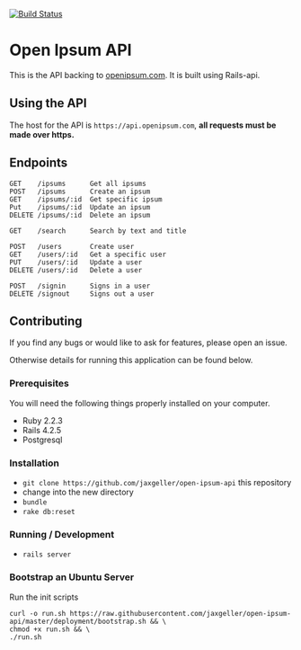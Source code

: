 [![Build Status](https://travis-ci.org/jaxgeller/open-ipsum-api.svg?branch=master)](https://travis-ci.org/jaxgeller/open-ipsum-api)

# Open Ipsum API

This is the API backing to [openipsum.com](https://openipsum.com). It is built using Rails-api.

## Using the API

The host for the API is `https://api.openipsum.com`, __all requests must be made over https.__

## Endpoints

```
GET    /ipsums      Get all ipsums
POST   /ipsums      Create an ipsum
GET    /ipsums/:id  Get specific ipsum
Put    /ipsums/:id  Update an ipsum
DELETE /ipsums/:id  Delete an ipsum

GET    /search      Search by text and title

POST   /users       Create user
GET    /users/:id   Get a specific user
PUT    /users/:id   Update a user
DELETE /users/:id   Delete a user

POST   /signin      Signs in a user
DELETE /signout     Signs out a user
```

## Contributing

If you find any bugs or would like to ask for features, please open an issue.

Otherwise details for running this application can be found below.

### Prerequisites

You will need the following things properly installed on your computer.

* Ruby 2.2.3
* Rails 4.2.5
* Postgresql

### Installation

* `git clone https://github.com/jaxgeller/open-ipsum-api` this repository
* change into the new directory
* `bundle`
* `rake db:reset`

### Running / Development

* `rails server`

### Bootstrap an Ubuntu Server

Run the init scripts

```
curl -o run.sh https://raw.githubusercontent.com/jaxgeller/open-ipsum-api/master/deployment/bootstrap.sh && \
chmod +x run.sh && \
./run.sh
```
